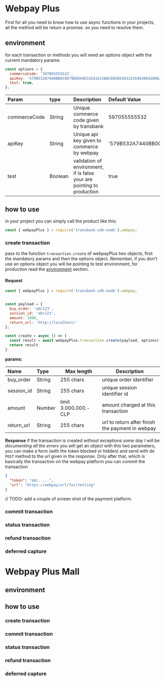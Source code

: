 # Webpay Plus

First for all you need to know how to use async functions in your projects, all the method will be return a promise. so you need to resolve them.

## environment

for each transaction or methods you will need an options object with the current mandatory params:

```javascript
const options = {
  commerceCode: '597055555532',
  apiKey: '579B532A7440BB0C9079DED94D31EA1615BACEB56610332264630D42D0A36B1C',
  test: true,
};
```

| Param        | type    | Description                                                            | Default Value                                                      |
| :----------- | :------ | :--------------------------------------------------------------------- | :----------------------------------------------------------------- |
| commerceCode | String  | Unique commerce code given by transbank                                | 597055555532                                                       |
| apiKey       | String  | Unique api key given to commerce by webpay                             | '579B532A7440BB0C9079DED94D31EA1615BACEB56610332264630D42D0A36B1C' |
| test         | Boolean | validation of environment, if is false your are pointing to production | true                                                               |

## how to use

in your project you can simply call the product like this:

```javascript
const { webpayPlus } = require('transbank-sdk-node').webpay;
```

### create transaction

pass to the function `transaction.create` of webpayPlus two objects, first the mandatory params and then the options object. Remember, if you don't use an options object you will be pointing to test environment, for production read the [environment](#environment) section.

#### Request

```javascript
const { webpayPlus } = require('transbank-sdk-node').webpay;


const payload = {
  buy_order: 'abc123',
  session_id: 'abc123',
  amount: 1000,
  return_url: 'http://localhost/'
};

const create = async () => {
  const result = await webpayPlus.transaction.create(payload, options)
  return result
}
```

**params:**

| Name       | Type   | Max length            | Description                                      |
| :--------- | :----- | --------------------- | ------------------------------------------------ |
| buy_order  | String | 255 chars             | unique order identifier                          |
| session_id | String | 255 chars             | unique session identifier id                     |
| amount     | Number | limit 3.000.000.- CLP | amount charged at this transaction               |
| return_url | String | 255 chars             | url to return after finish the payment in webpay |

**Response**
if the transaction is created without exceptions _some day I will be documenting all the errors_ you will get an object with this two parameters, you can make a form (with the token blocked or hidden) and send with de `POST` method to the url given in the response. Only after that, which is basically the transaction on the webpay platform you can commit the transaction

```json
{
  "token": "abc.....",
  "url": "https://webpay/url/for/testing"
}
```
// TODO: add a couple of screen shot of the payment platform.

### commit transaction

### status transaction

### refund transaction

### deferred capture

# Webpay Plus Mall

## environment

## how to use

### create transaction

### commit transaction

### status transaction

### refund transaction

### deferred capture
